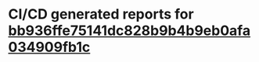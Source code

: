 # CI/CD generated reports for [bb936ffe75141dc828b9b4b9eb0afa034909fb1c](https://github.com/hydephp/develop/commit/bb936ffe75141dc828b9b4b9eb0afa034909fb1c)
